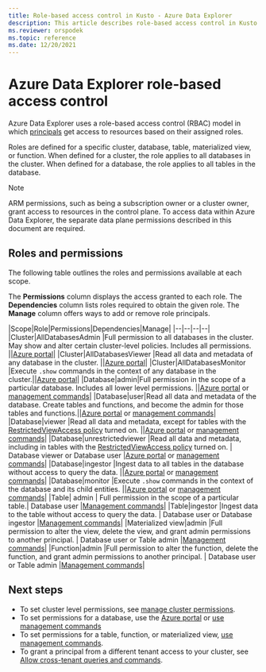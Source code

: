 ```yaml
---
title: Role-based access control in Kusto - Azure Data Explorer
description: This article describes role-based access control in Kusto in Azure Data Explorer.
ms.reviewer: orspodek
ms.topic: reference
ms.date: 12/20/2021
---
```

# Azure Data Explorer role-based access control

Azure Data Explorer uses a role-based access control (RBAC) model in which [principals](principals-and-identity-providers.md) get access to resources based on their assigned roles.

Roles are defined for a specific cluster, database, table, materialized view, or function. When defined for a cluster, the role applies to all databases in the cluster. When defined for a database, the role applies to all tables in the database.

> [!NOTE]
> ARM permissions, such as being a subscription owner or a cluster owner, grant access to resources in the control plane. To access data within Azure Data Explorer, the separate data plane permissions described in this document are required.

## Roles and permissions

The following table outlines the roles and permissions available at each scope.

The **Permissions** column displays the access granted to each role. The **Dependencies** column lists roles required to obtain the given role. The **Manage** column offers ways to add or remove role principals.

|Scope|Role|Permissions|Dependencies|Manage|
|--|--|--|--|
|Cluster|AllDatabasesAdmin |Full permission to all databases in the cluster. May show and alter certain cluster-level policies. Includes all permissions. ||[Azure portal](../../../manage-cluster-permissions.md)|
|Cluster|AllDatabasesViewer |Read all data and metadata of any database in the cluster. ||[Azure portal](../../../manage-cluster-permissions.md)|
|Cluster|AllDatabasesMonitor |Execute `.show` commands in the context of any database in the cluster.||[Azure portal](../../../manage-cluster-permissions.md)|
|Database|admin|Full permission in the scope of a particular database. Includes all lower level permissions.  ||[Azure portal](../../../manage-database-permissions.md) or [management commands](../security-roles.md)|
|Database|user|Read all data and metadata of the database. Create tables and functions, and become the admin for those tables and functions.||[Azure portal](../../../manage-database-permissions.md) or [management commands](../security-roles.md)|
|Database|viewer |Read all data and metadata, except for tables with the [RestrictedViewAccess policy](../show-table-restricted-view-access-policy-command.md) turned on. ||[Azure portal](../../../manage-database-permissions.md) or [management commands](../security-roles.md#managing-database-security-roles)|
|Database|unrestrictedviewer |Read all data and metadata, including in tables with the [RestrictedViewAccess policy](../show-table-restricted-view-access-policy-command.md) turned on. | Database viewer or Database user |[Azure portal](../../../manage-database-permissions.md) or [management commands](../security-roles.md#managing-database-security-roles)|
|Database|ingestor |Ingest data to all tables in the database without access to query the data. ||[Azure portal](../../../manage-database-permissions.md) or [management commands](../security-roles.md#managing-database-security-roles)|
|Database|monitor |Execute `.show` commands in the context of the database and its child entities. ||[Azure portal](../../../manage-database-permissions.md) or [management commands](../security-roles.md#managing-database-security-roles)|
|Table| admin | Full permission in the scope of a particular table.| Database user |[Management commands](../security-roles.md#managing-table-security-roles)|
|Table|ingestor |Ingest data to the table without access to query the data. | Database user or Database ingestor |[Management commands](../security-roles.md#managing-table-security-roles)|
|Materialized view|admin |Full permission to alter the view, delete the view, and grant admin permissions to another principal. | Database user or Table admin |[Management commands](../security-roles.md#managing-materialized-view-security-roles)|
|Function|admin |Full permission to alter the function, delete the function, and grant admin permissions to another principal. | Database user or Table admin |[Management commands](../security-roles.md#managing-function-security-roles)|

## Next steps

* To set cluster level permissions, see [manage cluster permissions](../../../manage-cluster-permissions.md).
* To set permissions for a database, use the [Azure portal](../../../manage-database-permissions.md) or [use management commands](../security-roles.md#managing-database-security-roles)
* To set permissions for a table, function, or materialized view, [use management commands](../security-roles.md#commands-overview).
* To grant a principal from a different tenant access to your cluster, see [Allow cross-tenant queries and commands](../../../cross-tenant-query-and-commands.md).
